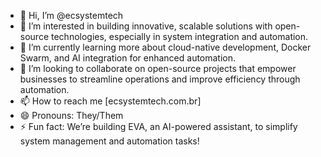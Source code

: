 - 👋 Hi, I’m @ecsystemtech
- 👀 I’m interested in building innovative, scalable solutions with open-source technologies, especially in system integration and automation.
- 🌱 I’m currently learning more about cloud-native development, Docker Swarm, and AI integration for enhanced automation.
- 💞️ I’m looking to collaborate on open-source projects that empower businesses to streamline operations and improve efficiency through automation.
- 📫 How to reach me [ecsystemtech.com.br]
- 😄 Pronouns: They/Them
- ⚡ Fun fact: We’re building EVA, an AI-powered assistant, to simplify system management and automation tasks!

<!---
ecsystemtech/ecsystemtech is a ✨ special ✨ repository because its `README.md` (this file) appears on your GitHub profile.
You can click the Preview link to take a look at your changes.
--->
